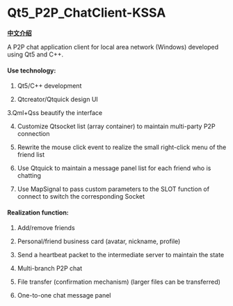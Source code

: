 # Qt5_P2P_ChatClient-KSSA
**[中文介绍](https://github.com/Sovea/Qt5_P2P_ChatClient-KSSA/blob/master/ReadMe_ZH.md)**

A P2P chat application client for local area network (Windows) developed using Qt5 and C++.

#### Use technology:

1. Qt5/C++ development

2. Qtcreator/Qtquick design UI

3.Qml+Qss beautify the interface

4. Customize Qtsocket list (array container) to maintain multi-party P2P connection

5. Rewrite the mouse click event to realize the small right-click menu of the friend list

6. Use Qtquick to maintain a message panel list for each friend who is chatting

7. Use MapSignal to pass custom parameters to the SLOT function of connect to switch the corresponding Socket

#### Realization function:

1. Add/remove friends

2. Personal/friend business card (avatar, nickname, profile)

3. Send a heartbeat packet to the intermediate server to maintain the state

4. Multi-branch P2P chat

5. File transfer (confirmation mechanism) (larger files can be transferred)

6. One-to-one chat message panel
